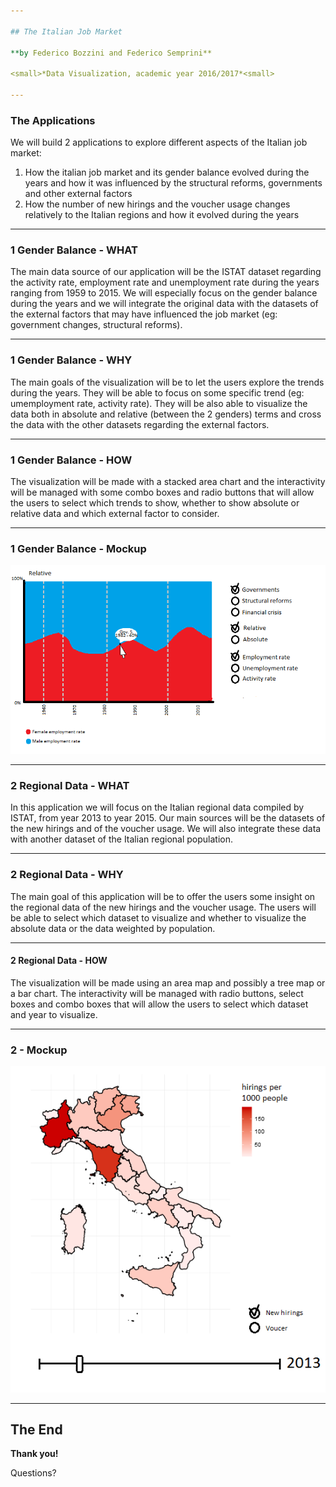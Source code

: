 ```yaml
---

## The Italian Job Market

**by Federico Bozzini and Federico Semprini**

<small>*Data Visualization, academic year 2016/2017*<small>

---
```


### The Applications

We will build 2 applications to explore different aspects of the Italian job market:

1. How the italian job market and its gender balance evolved during the years and how it was influenced by the structural reforms, governments and other external factors
2. How the number of new hirings and the voucher usage changes relatively to the Italian regions and how it evolved during the years

---

### 1 Gender Balance - WHAT

The main data source of our application will be the ISTAT dataset regarding the activity rate, employment rate and unemployment rate during the years ranging from 1959 to 2015. We will especially focus on the gender balance during the years and we will integrate the original data with the datasets of the external factors that may have influenced the job market (eg: government changes, structural reforms).

---

### 1 Gender Balance - WHY

The main goals of the visualization will be to let the users explore the trends during the years. They will be able to focus on some specific trend (eg: umemployment rate, activity rate). They will be also able to visualize the data both in absolute and relative  (between the 2 genders) terms and cross the data with the other datasets regarding the external factors.

---

### 1 Gender Balance - HOW

The visualization will be made with a stacked area chart and the interactivity will be managed with some combo boxes and radio buttons that will allow the users to select which trends to show, whether to show absolute or relative data and which external factor to consider.

---

### 1 Gender Balance - Mockup

![App1 Mockup](project/img/app1mockup.png)

---

### 2 Regional Data - WHAT

In this application we will focus on the Italian regional data compiled by ISTAT, from year 2013 to year 2015. Our main sources will be the datasets of the new hirings and of the voucher usage. We will also integrate these data with another dataset of the Italian regional population.

---

### 2 Regional Data - WHY

The main goal of this application will be to offer the users some insight on the regional data of the new hirings and the voucher usage. The users will be able to select which dataset to visualize and whether to visualize the absolute data or the data weighted by population.

---

#### 2 Regional Data - HOW

The visualization will be made using an area map and possibly a tree map or a bar chart. The interactivity will be managed with radio buttons, select boxes and combo boxes that will allow the users to select which dataset and year to visualize.

---

### 2 - Mockup

![App2 Mockup](project/img/app2mockup.png)

---

## The End

**Thank you!**

Questions?
